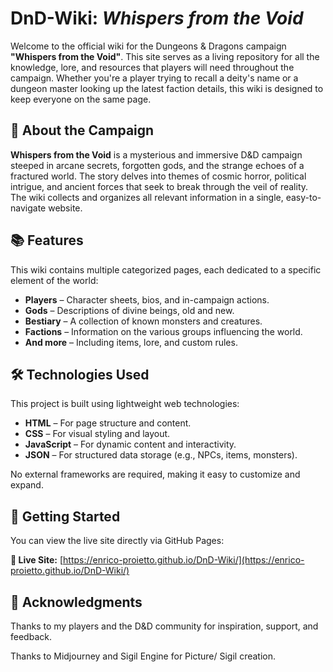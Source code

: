 # DnD-Wiki: *Whispers from the Void*

Welcome to the official wiki for the Dungeons & Dragons campaign **"Whispers from the Void"**. This site serves as a living repository for all the knowledge, lore, and resources that players will need throughout the campaign. Whether you're a player trying to recall a deity's name or a dungeon master looking up the latest faction details, this wiki is designed to keep everyone on the same page.

## 🌌 About the Campaign
**Whispers from the Void** is a mysterious and immersive D&D campaign steeped in arcane secrets, forgotten gods, and the strange echoes of a fractured world. The story delves into themes of cosmic horror, political intrigue, and ancient forces that seek to break through the veil of reality. The wiki collects and organizes all relevant information in a single, easy-to-navigate website.

## 📚 Features
This wiki contains multiple categorized pages, each dedicated to a specific element of the world:

- **Players** – Character sheets, bios, and in-campaign actions.
- **Gods** – Descriptions of divine beings, old and new.
- **Bestiary** – A collection of known monsters and creatures.
- **Factions** – Information on the various groups influencing the world.
- **And more** – Including items, lore, and custom rules.

## 🛠️ Technologies Used

This project is built using lightweight web technologies:

- **HTML** – For page structure and content.
- **CSS** – For visual styling and layout.
- **JavaScript** – For dynamic content and interactivity.
- **JSON** – For structured data storage (e.g., NPCs, items, monsters).

No external frameworks are required, making it easy to customize and expand.

## 🚀 Getting Started

You can view the live site directly via GitHub Pages:

**🔗 Live Site:** [https://enrico-proietto.github.io/DnD-Wiki/](https://enrico-proietto.github.io/DnD-Wiki/)

## 🙏 Acknowledgments
Thanks to my players and the D&D community for inspiration, support, and feedback.

Thanks to Midjourney and Sigil Engine for Picture/ Sigil creation.